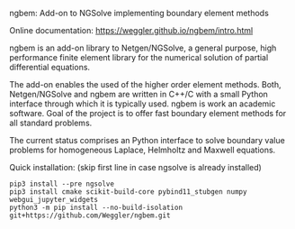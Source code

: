 ngbem: Add-on to NGSolve implementing boundary element methods 

Online documentation: https://weggler.github.io/ngbem/intro.html

ngbem is an add-on library to Netgen/NGSolve, a general purpose, high performance finite element library for the numerical solution of partial differential equations. 

The add-on enables the used of the higher order element methods. Both, Netgen/NGSolve and ngbem are written in C++/C with a small Python interface through which it is typically used. ngbem is work an academic software. Goal of the project is to offer fast boundary element methods for all standard problems. 

The current status comprises an Python interface to solve boundary value problems for homogeneous Laplace, Helmholtz and Maxwell equations.


Quick installation: (skip first line in case ngsolve is already installed)

    pip3 install --pre ngsolve
    pip3 install cmake scikit-build-core pybind11_stubgen numpy webgui_jupyter_widgets
    python3 -m pip install --no-build-isolation git+https://github.com/Weggler/ngbem.git
